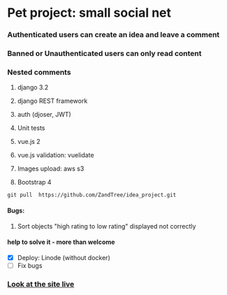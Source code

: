 # Pet project: small social net

### Authenticated users can create an idea and leave a comment

### Banned or Unauthenticated users can only read content

### Nested comments


1. django 3.2

2. django REST framework

3. auth (djoser, JWT)

4. Unit tests

5. vue.js 2

6. vue.js validation: vuelidate

7. Images upload: aws s3

8. Bootstrap 4

`git pull  https://github.com/ZandTree/idea_project.git`

#### Bugs:

1. Sort objects "high rating to low rating" displayed not correctly
#### help to solve it - more than welcome



- [x] Deploy: Linode (without docker)
- [ ] Fix bugs

### [ Look at the site  live](https://www.tanyacoding.nl)


